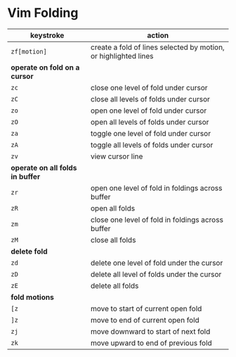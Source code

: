 <!-- markdownlint-disable MD013 -->

# Vim Folding

| keystroke                          | action                                                          |
| ---------------------------------- | --------------------------------------------------------------- |
| `zf[motion]`                       | create a fold of lines selected by motion, or highlighted lines |
| **operate on fold on a cursor**    |                                                                 |
| `zc`                               | close one level of fold under cursor                            |
| `zC`                               | close all levels of folds under cursor                          |
| `zo`                               | open one level of fold under cursor                             |
| `zO`                               | open all levels of folds under cursor                           |
| `za`                               | toggle one level of fold under cursor                           |
| `zA`                               | toggle all levels of folds under cursor                         |
| `zv`                               | view cursor line                                                |
| **operate on all folds in buffer** |                                                                 |
| `zr`                               | open one level of fold in foldings across buffer                |
| `zR`                               | open all folds                                                  |
| `zm`                               | close one level of fold in foldings across buffer               |
| `zM`                               | close all folds                                                 |
| **delete fold**                    |                                                                 |
| `zd`                               | delete one level of fold under the cursor                       |
| `zD`                               | delete all level of folds under the cursor                      |
| `zE`                               | delete all folds                                                |
| **fold motions**                   |                                                                 |
| `[z`                               | move to start of current open fold                              |
| `]z`                               | move to end of current open fold                                |
| `zj`                               | move downward to start of next fold                             |
| `zk`                               | move upward to end of previous fold                             |
